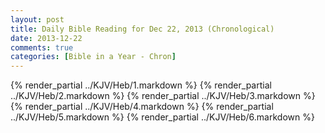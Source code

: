```yaml
---
layout: post
title: Daily Bible Reading for Dec 22, 2013 (Chronological)
date: 2013-12-22
comments: true
categories: [Bible in a Year - Chron]
---
```

{% render_partial ../KJV/Heb/1.markdown %}
{% render_partial ../KJV/Heb/2.markdown %}
{% render_partial ../KJV/Heb/3.markdown %}
{% render_partial ../KJV/Heb/4.markdown %}
{% render_partial ../KJV/Heb/5.markdown %}
{% render_partial ../KJV/Heb/6.markdown %}
